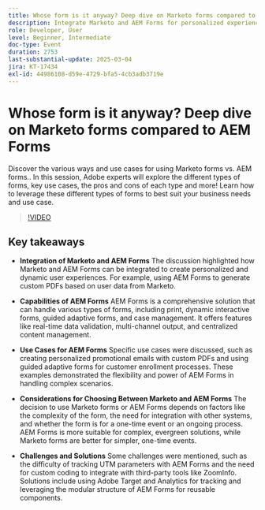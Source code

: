 ```yaml
---
title: Whose form is it anyway? Deep dive on Marketo forms compared to AEM Forms
description: Integrate Marketo and AEM Forms for personalized experiences like custom PDFs. AEM Forms handles complex forms with real-time validation and centralized management.
role: Developer, User
level: Beginner, Intermediate
doc-type: Event
duration: 2753
last-substantial-update: 2025-03-04
jira: KT-17434
exl-id: 44986108-d59e-4729-bfa5-4cb3adb3719e
---
```

# Whose form is it anyway? Deep dive on Marketo forms compared to AEM Forms

Discover the various ways and use cases for using Marketo forms vs. AEM forms.. In this session, Adobe experts will explore the different types of forms, key use cases, the pros and cons of each type and more! Learn how to leverage these different types of forms to best suit your business needs and use case.

>[!VIDEO](https://video.tv.adobe.com/v/3448534/?learn=on&enablevpops)

## Key takeaways

* **Integration of Marketo and AEM Forms** The discussion highlighted how Marketo and AEM Forms can be integrated to create personalized and dynamic user experiences. For example, using AEM Forms to generate custom PDFs based on user data from Marketo.

* **Capabilities of AEM Forms** AEM Forms is a comprehensive solution that can handle various types of forms, including print, dynamic interactive forms, guided adaptive forms, and case management. It offers features like real-time data validation, multi-channel output, and centralized content management.

* **Use Cases for AEM Forms** Specific use cases were discussed, such as creating personalized promotional emails with custom PDFs and using guided adaptive forms for customer enrollment processes. These examples demonstrated the flexibility and power of AEM Forms in handling complex scenarios.

* **Considerations for Choosing Between Marketo and AEM Forms** The decision to use Marketo forms or AEM Forms depends on factors like the complexity of the form, the need for integration with other systems, and whether the form is for a one-time event or an ongoing process. AEM Forms is more suitable for complex, evergreen solutions, while Marketo forms are better for simpler, one-time events.

* **Challenges and Solutions** Some challenges were mentioned, such as the difficulty of tracking UTM parameters with AEM Forms and the need for custom coding to integrate with third-party tools like ZoomInfo. Solutions include using Adobe Target and Analytics for tracking and leveraging the modular structure of AEM Forms for reusable components.
